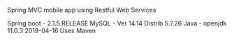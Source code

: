 Spring MVC mobile app using Restful Web Services

Spring boot - 2.1.5.RELEASE
MySQL - Ver 14.14 Distrib 5.7.26
Java - openjdk 11.0.3 2019-04-16
Uses Maven
